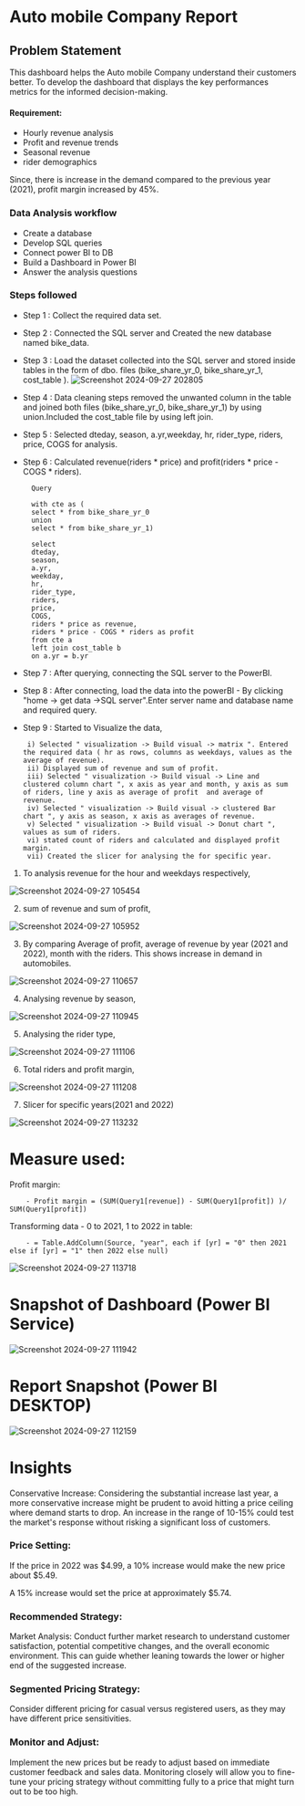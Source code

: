 # Auto mobile Company Report


## Problem Statement

This dashboard helps the Auto mobile Company understand their customers better. 
To develop the dashboard that displays the key performances metrics for the informed decision-making.
#### Requirement:
- Hourly revenue analysis
- Profit and revenue trends
- Seasonal revenue
- rider demographics

Since, there is increase in the demand compared to the previous year (2021), profit margin increased by 45%.


### Data Analysis workflow
- Create a database
- Develop SQL queries
- Connect power BI to DB 
- Build a Dashboard in Power BI 
- Answer the analysis questions

### Steps followed 

- Step 1 : Collect the required data set.
- Step 2 : Connected the SQL server and Created the new database named bike_data.
- Step 3 : Load the dataset collected into the SQL server and stored inside tables in the form of dbo. files (bike_share_yr_0, bike_share_yr_1, cost_table ).
  ![Screenshot 2024-09-27 202805](https://github.com/user-attachments/assets/96580061-b943-4dd6-9621-6d0de62f6f52)

- Step 4 : Data cleaning steps removed the unwanted column in the table and joined both files (bike_share_yr_0, bike_share_yr_1) by using union.Included the cost_table file by using left join.
- Step 5 : Selected dteday, season, a.yr,weekday, hr, rider_type, riders, price, COGS for analysis.
- Step 6 : Calculated revenue(riders * price) and profit(riders * price - COGS * riders).

        Query

        with cte as (
        select * from bike_share_yr_0
        union 
        select * from bike_share_yr_1)

        select 
        dteday,
        season,
        a.yr,
        weekday,
        hr,
        rider_type,
        riders,
        price,
        COGS,
        riders * price as revenue,
        riders * price - COGS * riders as profit
        from cte a
        left join cost_table b
        on a.yr = b.yr

- Step 7 : After querying, connecting the SQL server to the PowerBI.
- Step 8 : After connecting, load the data into the powerBI - By clicking "home -> get data ->SQL server".Enter server name and database name and required query. 
- Step 9 : Started to Visualize the data, 

       i) Selected " visualization -> Build visual -> matrix ". Entered the required data ( hr as rows, columns as weekdays, values as the average of revenue).
       ii) Displayed sum of revenue and sum of profit.
       iii) Selected " visualization -> Build visual -> Line and clustered column chart ", x axis as year and month, y axis as sum of riders, line y axis as average of profit  and average of revenue.
       iv) Selected " visualization -> Build visual -> clustered Bar chart ", y axis as season, x axis as averages of revenue.
       v) Selected " visualization -> Build visual -> Donut chart ", values as sum of riders.
       vi) stated count of riders and calculated and displayed profit margin.
       vii) Created the slicer for analysing the for specific year.
           

1) To analysis revenue for the hour and weekdays respectively,

![Screenshot 2024-09-27 105454](https://github.com/user-attachments/assets/654ea362-e57d-4040-83c0-0d594c294050)

2) sum of revenue and sum of profit,


![Screenshot 2024-09-27 105952](https://github.com/user-attachments/assets/b9038f18-c876-48f6-9449-f43f807c7fbc)

3) By comparing Average of profit, average of revenue by year (2021 and 2022), month with the riders. This shows increase in demand in automobiles.


![Screenshot 2024-09-27 110657](https://github.com/user-attachments/assets/24bbb336-667d-4fdc-9bd5-08ca068ffb21)

4) Analysing revenue by season,


![Screenshot 2024-09-27 110945](https://github.com/user-attachments/assets/1fc63a7a-2414-4da3-8701-1d4811775229)

5) Analysing the rider type,

![Screenshot 2024-09-27 111106](https://github.com/user-attachments/assets/347c2b7f-9cbd-4ac6-992f-5749d627a81e)

6) Total riders and profit margin,


![Screenshot 2024-09-27 111208](https://github.com/user-attachments/assets/a32af203-6ad1-4715-a800-51aade32f50c)

7) Slicer  for specific years(2021 and 2022)



![Screenshot 2024-09-27 113232](https://github.com/user-attachments/assets/390b7293-79f0-448c-a026-0169bf33fcc5)



# Measure used:
 Profit margin: 
                                           
        - Profit margin = (SUM(Query1[revenue]) - SUM(Query1[profit]) )/ SUM(Query1[profit])

Transforming data - 0 to 2021, 1 to 2022 in table:
                     
        - = Table.AddColumn(Source, "year", each if [yr] = "0" then 2021 else if [yr] = "1" then 2022 else null)

![Screenshot 2024-09-27 113718](https://github.com/user-attachments/assets/31b61aa0-b78e-4ef4-b984-827e3b61f45e)



 
 


# Snapshot of Dashboard (Power BI Service)

![Screenshot 2024-09-27 111942](https://github.com/user-attachments/assets/09b93007-e0bb-4542-963c-9c4b9a60a774)

 
 # Report Snapshot (Power BI DESKTOP)

 
![Screenshot 2024-09-27 112159](https://github.com/user-attachments/assets/de4bcf83-4c06-476b-a219-e26d9020c03d)

# Insights

Conservative Increase: Considering the substantial increase last year, a more conservative increase might be prudent to avoid hitting a price ceiling where demand starts to drop. An increase in the range of 10-15% could test the market's response without risking a significant loss of customers.

### Price Setting:

If the price in 2022 was $4.99, a 10% increase would make the new price about $5.49.

A 15% increase would set the price at approximately $5.74.

### Recommended Strategy:

Market Analysis: Conduct further market research to understand customer satisfaction, potential competitive changes, and the overall economic environment. This can guide whether leaning towards the lower or higher end of the suggested increase.

### Segmented Pricing Strategy:

 Consider different pricing for casual versus registered users, as they may have different price sensitivities.

### Monitor and Adjust: 
Implement the new prices but be ready to adjust based on immediate customer feedback and sales data. Monitoring closely will allow you to fine-tune your pricing strategy without committing fully to a price that might turn out to be too high.
